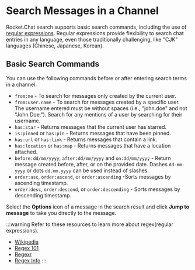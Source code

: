 # Search Messages in a Channel

Rocket.Chat search supports basic search commands, including the use of [regular expressions](https://en.wikipedia.org/wiki/Regular\_expression). Regular expressions provide flexibility to search chat entries in any language, even those traditionally challenging, like "CJK" languages (Chinese, Japanese, Korean).

## Basic Search Commands

You can use the following commands before or after entering search terms in a channel:

* `from:me` - To search for messages only created by the current user.
* `from:user.name` - To search for messages created by a specific user. The username entered must be without spaces (i.e., "john.doe" and not "John Doe.").  Search for any mentions of a user by searching for their username.
* `has:star` - Returns messages that the current user has starred.
* `is:pinned` or `has:pin` - Returns messages that have been pinned.
* `has:url` or `has:link` - Returns messages that contain a link.
* `has:location` or `has:map` - Returns messages that have a location attached.
* `before:dd/mm/yyyy`, `after:dd/mm/yyyy` and `on:dd/mm/yyyy` - Return message created before, after, or on the provided date. Dashes `dd-mm-yyyy` or dots `dd.mm.yyyy` can be used instead of slashes.&#x20;
* `order:asc`, `order:ascend`, or `order:ascending` -Sorts messages by ascending timestamp.
* `order:desc`, `order:descend`, or `order:descending` - Sorts messages by descending timestamp.

Select the **Options** icon of a message in the search result and click **Jump to message** to take you directly to the message.

:::warning
Refer to these resources to learn more about regex(regular expressions).

* [Wikipedia ](https://en.wikipedia.org/wiki/Regular\_expression)
* [Regex 101](https://regex101.com/#javascript)&#x20;
* [Regexr ](http://regexr.com/)
* [Regex Info](http://www.regular-expressions.info/javascriptexample.html)&#x20;
:::
